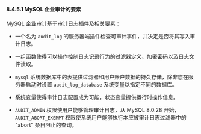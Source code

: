 #### 8.4.5.1 MySQL 企业审计的要素

MySQL 企业审计基于审计日志插件及相关要素：

- 一个名为 `audit_log` 的服务器端插件检查可审计事件，并决定是否将其写入审计日志。

- 一组函数使得可以操作控制日志记录行为的过滤器定义、加密密码以及日志文件读取。

- `mysql` 系统数据库中的表提供过滤器和用户账户数据的持久存储，除非您在服务器启动时设置 `audit_log_database` 系统变量以指定不同的数据库。

- 系统变量使得审计日志配置成为可能，状态变量提供运行时操作信息。

- `AUDIT_ADMIN` 权限使用户能够管理审计日志，从 MySQL 8.0.28 开始，`AUDIT_ABORT_EXEMPT` 权限使系统用户能够执行本应被审计日志过滤器中的 "abort" 条目阻止的查询。